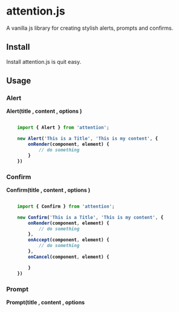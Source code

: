 # attention.js

A vanilla js library for creating stylish alerts, prompts and confirms.

## Install
 
Install attention.js is quit easy.

### 

## Usage

### Alert

**Alert(title <string>, content <string>, options <object>)**

``` javascript

    import { Alert } from 'attention';

    new Alert('This is a Title', 'This is my content', {
        onRender(component, element) {
            // do something
        }
    })

```

### Confirm

**Confirm(title <string>, content <string>, options <object>)**

``` javascript

    import { Confirm } from 'attention';

    new Confirm('This is a Title', 'This is my content', {
        onRender(component, element) {
            // do something
        },
        onAccept(component, element) {
            // do something
        },
        onCancel(component, element) {

        }
    })

```

### Prompt

**Prompt(title <string>, content <string>, options <object>)**

``` javascript

    import { Prompt } from 'attention';

    new Prompt('This is a Title', 'This is my content', {
        onRender(component, element) {
            // do something
        },
        onInput(component, element) {

        }
    })

```
